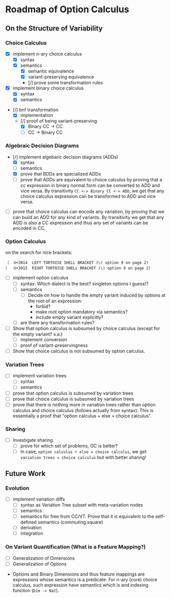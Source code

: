 ﻿
# Roadmap of Option Calculus

## On the Structure of Variability

### Choice Calculus
- [x] implement n-ary choice calculus
  - [x] syntax
  - [x] semantics
    - [x] semantic equivalence
    - [x] variant-preserving equivalence
    - [/] prove some transformation rules
- [x] implement binary choice calculus
  - [x] syntax
  - [x] semantics
- [/] bnf transformation
  - [x] implementation
  - [/] proof of being variant-preserving
    - [x] Binary CC -> CC
    - [ ] CC -> Binary CC

### Algebraic Decision Diagrams
- [/] implement algebaric decision diagrams (ADDs)
  - [x] syntax
  - [ ] semantics
  - [x] prove that BDDs are specialized ADDs
  - [ ] prove that ADDs are equivalent to choice calculus by proving that a cc expression in binary normal form can be converted to ADD and vice versa. By transitivity `CC <-> Binary CC <-> ADD`, we get that any choice calculus expression can be transformed to ADD and vice versa.

- [ ] prove that choice calculus can encode any variation, by proving that we can build an ADD for any kind of variants. By transitivity we get that any ADD is also a CC expression and thus any set of variants can be encoded in CC.

### Option Calculus
on the search for nice brackets:
```
〔  U+3014  LEFT TORTOISE SHELL BRACKET (\( option 9 on page 2)
〕  U+3015  RIGHT TORTOISE SHELL BRACKET (\) option 9 on page 2)
```

- [ ] implement option calculus
  - [ ] syntax: Which dialect is the best? singleton options I guess!?
  - [ ] semantics
    - [ ] Decide on how to handle the empty variant induced by options at the root of an expression:
      - forbid?
      - make root option mandatory via semantics?
      - include empty variant explicitly?
  - [ ] are there any transformation rules?
- [ ] Show that option calculus is subsumed by choice calculus (except for the empty variant? s.a.)
  - [ ] implement conversion
  - [ ] proof of variant-preservingness
- [ ] Show that choice calculus is not subsumed by option calculus.

### Variation Trees
- [ ] implement variation trees
  - [ ] syntax
  - [ ] semantics
- [ ] prove that option calculus is subsumed by variation trees
- [ ] prove that choice calculus is subsumed by variation trees
- [ ] prove that there is nothing more in variation trees rather than option calculus and choice calculus (follows actually from syntax): This is essentially a proof that "option calculus + else = choice calculus".

### Sharing
- [ ] Investigate sharing.
  - [ ] prove for which set of problems, OC is better?
  - [ ] In case, `option calculus + else = choice calculus`, we get `variation trees = choice calculus` but with better sharing!

## Future Work
### Evolution
- [ ] implement variation diffs
  - [ ] syntax as Variation Tree subset with meta-variation nodes
  - [ ] semantics
  - [ ] semantics for free from CC/VT. Prove that it is equivalent to the self-defined semantics (commuting square)
  - [ ] derivation
  - [ ] integration

### On Variant Quantification (What is a Feature Mapping?)
- [ ] Generalization of Dimensions
- [ ] Generalization of Options
- Options and Binary Dimensions and thus feature mappings are expressions whose semantics is a predicate. For n-ary (core) choice calculus, such expression have semantics which is and indexing function (`Dim -> Nat`).
